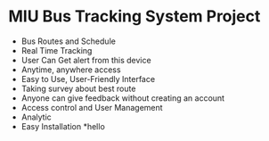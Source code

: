 # MIU Bus Tracking System Project
* Bus Routes and Schedule 
* Real Time Tracking 
* User Can Get alert from this device 
* Anytime, anywhere access 
* Easy to Use, User-Friendly Interface 
* Taking survey about best route 
* Anyone can give feedback without creating an account
* Access control and User Management 
* Analytic
* Easy Installation 
*hello
